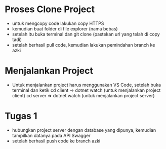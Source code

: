 # Proses Clone Project

- untuk mengcopy code lakukan copy HTTPS
- kemudian buat folder di file explorer (nama bebas)
- setelah itu buka terminal dan git clone (pastekan url yang telah di copy tadi)
- setelah berhasil pull code, kemudian lakukan pemindahan branch ke azki

# Menjalankan Project

- Untuk menjalankan project harus menggunakan VS Code, setelah buka terminal dan ketik
  cd client => dotnet watch (untuk menjalankan project client)
  cd server => dotnet watch (untuk menjalankan project server)

# Tugas 1

- hubungkan project server dengan database yang dipunya, kemudian tampilkan datanya pada API Swagger
- setelah berhasil push code ke branch azki
